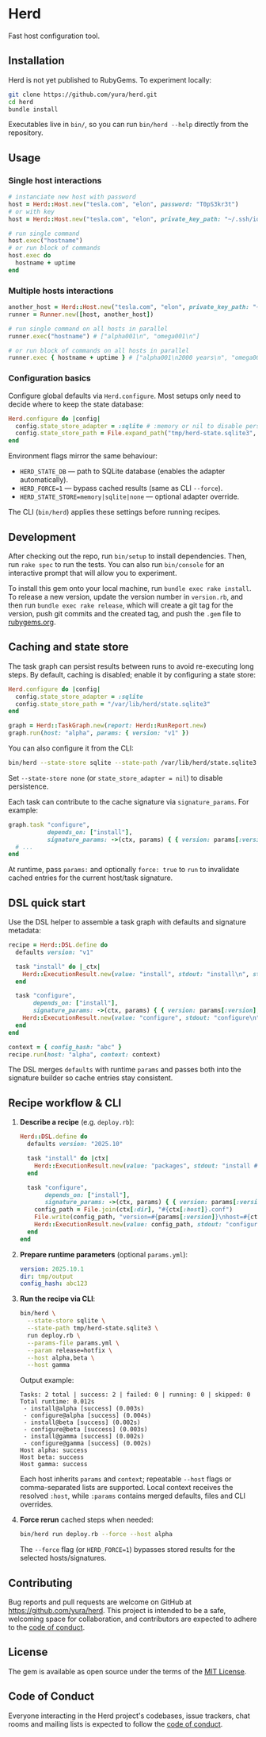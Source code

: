 # Herd

Fast host configuration tool.

## Installation

Herd is not yet published to RubyGems. To experiment locally:

```bash
git clone https://github.com/yura/herd.git
cd herd
bundle install
```

Executables live in `bin/`, so you can run `bin/herd --help` directly from the repository.

## Usage

### Single host interactions

```ruby
# instanciate new host with password
host = Herd::Host.new("tesla.com", "elon", password: "T0pS3kr3t")
# or with key
host = Herd::Host.new("tesla.com", "elon", private_key_path: "~/.ssh/id_ed25519")

# run single command
host.exec("hostname")
# or run block of commands
host.exec do
  hostname + uptime
end
```

### Multiple hosts interactions

```ruby
another_host = Herd::Host.new("tesla.com", "elon", private_key_path: "~/.ssh/id_ed25519")
runner = Runner.new([host, another_host])

# run single command on all hosts in parallel
runner.exec("hostname") # ["alpha001\n", "omega001\n"]

# or run block of commands on all hosts in parallel
runner.exec { hostname + uptime } # ["alpha001\n2000 years\n", "omega001\2500 years\n"]
```

### Configuration basics

Configure global defaults via `Herd.configure`. Most setups only need to decide where to keep the state database:

```ruby
Herd.configure do |config|
  config.state_store_adapter = :sqlite # :memory or nil to disable persistence
  config.state_store_path = File.expand_path("tmp/herd-state.sqlite3", __dir__)
end
```

Environment flags mirror the same behaviour:

- `HERD_STATE_DB` — path to SQLite database (enables the adapter automatically).
- `HERD_FORCE=1` — bypass cached results (same as CLI `--force`).
- `HERD_STATE_STORE=memory|sqlite|none` — optional adapter override.

The CLI (`bin/herd`) applies these settings before running recipes.

## Development

After checking out the repo, run `bin/setup` to install dependencies. Then, run `rake spec` to run the tests. You can also run `bin/console` for an interactive prompt that will allow you to experiment.

To install this gem onto your local machine, run `bundle exec rake install`. To release a new version, update the version number in `version.rb`, and then run `bundle exec rake release`, which will create a git tag for the version, push git commits and the created tag, and push the `.gem` file to [rubygems.org](https://rubygems.org).

## Caching and state store

The task graph can persist results between runs to avoid re-executing long steps. By default, caching is disabled; enable it by configuring a state store:

```ruby
Herd.configure do |config|
  config.state_store_adapter = :sqlite
  config.state_store_path = "/var/lib/herd/state.sqlite3"
end

graph = Herd::TaskGraph.new(report: Herd::RunReport.new)
graph.run(host: "alpha", params: { version: "v1" })
```

You can also configure it from the CLI:

```sh
bin/herd --state-store sqlite --state-path /var/lib/herd/state.sqlite3
```

Set `--state-store none` (or `state_store_adapter = nil`) to disable persistence.

Each task can contribute to the cache signature via `signature_params`. For example:

```ruby
graph.task "configure",
           depends_on: ["install"],
           signature_params: ->(ctx, params) { { version: params[:version], config_hash: ctx[:config_hash] } } do |ctx|
  # ...
end
```

At runtime, pass `params:` and optionally `force: true` to `run` to invalidate cached entries for the current host/task signature.

## DSL quick start

Use the DSL helper to assemble a task graph with defaults and signature metadata:

```ruby
recipe = Herd::DSL.define do
  defaults version: "v1"

  task "install" do |_ctx|
    Herd::ExecutionResult.new(value: "install", stdout: "install\n", stderr: "")
  end

  task "configure",
       depends_on: ["install"],
       signature_params: ->(ctx, params) { { version: params[:version], hash: ctx[:config_hash] } } do |ctx|
    Herd::ExecutionResult.new(value: "configure", stdout: "configure\n", stderr: "")
  end
end

context = { config_hash: "abc" }
recipe.run(host: "alpha", context: context)
```

The DSL merges `defaults` with runtime `params` and passes both into the signature builder so cache entries stay consistent.

## Recipe workflow & CLI

1. **Describe a recipe** (e.g. `deploy.rb`):

    ```ruby
    Herd::DSL.define do
      defaults version: "2025.10"

      task "install" do |ctx|
        Herd::ExecutionResult.new(value: "packages", stdout: "install #{ctx[:host]}\n", stderr: "")
      end

      task "configure",
           depends_on: ["install"],
           signature_params: ->(ctx, params) { { version: params[:version], hash: ctx[:config_hash] } } do |ctx|
        config_path = File.join(ctx[:dir], "#{ctx[:host]}.conf")
        File.write(config_path, "version=#{params[:version]}\nhost=#{ctx[:host]}\n")
        Herd::ExecutionResult.new(value: config_path, stdout: "configure #{ctx[:host]}\n", stderr: "")
      end
    end
    ```

2. **Prepare runtime parameters** (optional `params.yml`):

    ```yaml
    version: 2025.10.1
    dir: tmp/output
    config_hash: abc123
    ```

3. **Run the recipe via CLI**:

    ```bash
    bin/herd \
      --state-store sqlite \
      --state-path tmp/herd-state.sqlite3 \
      run deploy.rb \
      --params-file params.yml \
      --param release=hotfix \
      --host alpha,beta \
      --host gamma
    ```

    Output example:

    ```text
    Tasks: 2 total | success: 2 | failed: 0 | running: 0 | skipped: 0
    Total runtime: 0.012s
     - install@alpha [success] (0.003s)
     - configure@alpha [success] (0.004s)
     - install@beta [success] (0.002s)
     - configure@beta [success] (0.003s)
     - install@gamma [success] (0.002s)
     - configure@gamma [success] (0.002s)
    Host alpha: success
    Host beta: success
    Host gamma: success
    ```

    Each host inherits `params` and `context`; repeatable `--host` flags or comma-separated lists are supported. Local context receives the resolved `:host`, while `:params` contains merged defaults, files and CLI overrides.

4. **Force rerun** cached steps when needed:

    ```bash
    bin/herd run deploy.rb --force --host alpha
    ```

    The `--force` flag (or `HERD_FORCE=1`) bypasses stored results for the selected hosts/signatures.

## Contributing

Bug reports and pull requests are welcome on GitHub at https://github.com/yura/herd. This project is intended to be a safe, welcoming space for collaboration, and contributors are expected to adhere to the [code of conduct](https://github.com/yura/herd/blob/main/CODE_OF_CONDUCT.md).

## License

The gem is available as open source under the terms of the [MIT License](https://opensource.org/licenses/MIT).

## Code of Conduct

Everyone interacting in the Herd project's codebases, issue trackers, chat rooms and mailing lists is expected to follow the [code of conduct](https://github.com/yura/herd/blob/main/CODE_OF_CONDUCT.md).
